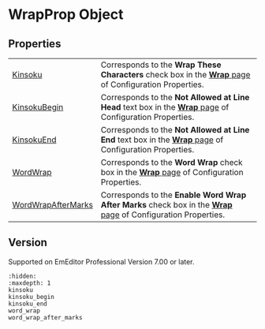 # WrapProp Object

## Properties

|     |     |
| --- | --- |
| [Kinsoku](kinsoku) | Corresponds to the **Wrap These Characters** check box in the [**Wrap** page](../../dlg/properties/wrap/index) of Configuration Properties. |
| [KinsokuBegin](kinsoku_begin) | Corresponds to the **Not Allowed at Line Head** text box in the [**Wrap** page](../../dlg/properties/wrap/index) of Configuration Properties. |
| [KinsokuEnd](kinsoku_end) | Corresponds to the **Not Allowed at Line End** text box in the [**Wrap** page](../../dlg/properties/wrap/index) of Configuration Properties. |
| [WordWrap](word_wrap) | Corresponds to the **Word Wrap** check box in the [**Wrap** page](../../dlg/properties/wrap/index) of Configuration Properties. |
| [WordWrapAfterMarks](word_wrap_after_marks) | Corresponds to the **Enable Word Wrap After Marks** check box in the [**Wrap** page](../../dlg/properties/wrap/index) of Configuration Properties. |

## Version

Supported on EmEditor Professional Version 7.00 or later.


```{toctree}
:hidden:
:maxdepth: 1
kinsoku
kinsoku_begin
kinsoku_end
word_wrap
word_wrap_after_marks
```
